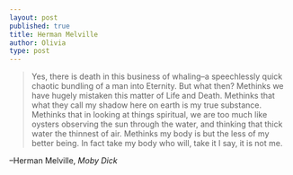 ```yaml
---
layout: post
published: true
title: Herman Melville
author: Olivia
type: post
---
```


> Yes, there is death in this business of whaling–a speechlessly quick chaotic bundling of a man into Eternity. But what then? Methinks we have hugely mistaken this matter of Life and Death. Methinks that what they call my shadow here on earth is my true substance. Methinks that in looking at things spiritual, we are too much like oysters observing the sun through the water, and thinking that thick water the thinnest of air. Methinks my body is but the less of my better being. In fact take my body who will, take it I say, it is not me.

–Herman Melville, _Moby Dick_